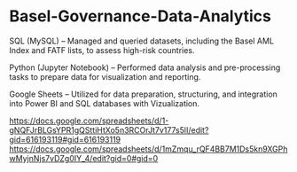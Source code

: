 # Basel-Governance-Data-Analytics

 SQL (MySQL) – Managed and queried datasets, including the Basel AML Index and FATF lists, to assess high-risk countries.
 
Python (Jupyter Notebook) – Performed data analysis and pre-processing tasks to prepare data for visualization and reporting.

 Google Sheets – Utilized for data preparation, structuring, and integration into Power BI and SQL databases with Vizualization. 
 
 https://docs.google.com/spreadsheets/d/1-gNQFJrBLGsYPR1gQSttiHtXo5n3RCOrJt7v177s5lI/edit?gid=616193119#gid=616193119
 https://docs.google.com/spreadsheets/d/1mZmqu_rQF4BB7M1Ds5kn9XGPhwMyjnNjs7vDZg0IY_4/edit?gid=0#gid=0
  
